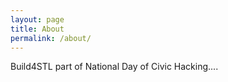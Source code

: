 ```yaml
---
layout: page
title: About
permalink: /about/
---
```


Build4STL part of National Day of Civic Hacking....
